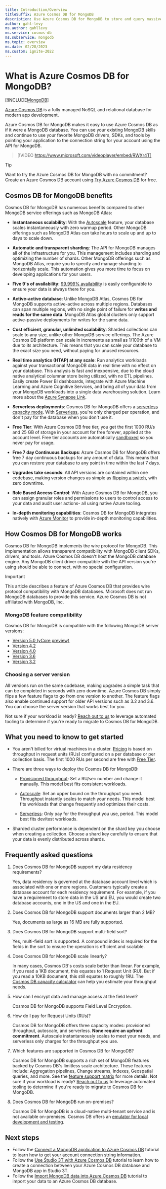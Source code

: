```yaml
---
title: Introduction/Overview
titleSuffix: Azure Cosmos DB for MongoDB
description: Use Azure Cosmos DB for MongoDB to store and query massive amounts of data using popular open-source drivers.
author: gahl-levy
ms.author: gahllevy
ms.service: cosmos-db
ms.subservice: mongodb
ms.topic: overview
ms.date: 02/28/2023
ms.custom: ignite-2022
---
```


# What is Azure Cosmos DB for MongoDB?

[!INCLUDE[MongoDB](../includes/appliesto-mongodb.md)]

[Azure Cosmos DB](../introduction.md) is a fully managed NoSQL and relational database for modern app development.

Azure Cosmos DB for MongoDB makes it easy to use Azure Cosmos DB as if it were a MongoDB database. You can use your existing MongoDB skills and continue to use your favorite MongoDB drivers, SDKs, and tools by pointing your application to the connection string for your account using the API for MongoDB.

> [!VIDEO https://www.microsoft.com/videoplayer/embed/RWXr4T]

> [!TIP]
> Want to try the Azure Cosmos DB for MongoDB with no commitment? Create an Azure Cosmos DB account using [Try Azure Cosmos DB](../try-free.md) for free.

## Cosmos DB for MongoDB benefits

Cosmos DB for MongoDB has numerous benefits compared to other MongoDB service offerings such as MongoDB Atlas:

- **Instantaneous scalability**: With the [Autoscale](../provision-throughput-autoscale.md) feature, your database scales instantaneously with zero warmup period. Other MongoDB offerings such as MongoDB Atlas can take hours to scale up and up to days to scale down. 

- **Automatic and transparent sharding**: The API for MongoDB manages all of the infrastructure for you. This management includes sharding and optimizing the number of shards. Other MongoDB offerings such as MongoDB Atlas, require you to specify and manage sharding to horizontally scale. This automation gives you more time to focus on developing applications for your users.

- **Five 9's of availability**: [99.999% availability](../high-availability.md) is easily configurable to ensure your data is always there for you. 

- **Active-active database**: Unlike MongoDB Atlas, Cosmos DB for MongoDB supports active-active across multiple regions. Databases can span multiple regions, with no single point of failure for **writes and reads for the same data**. MongoDB Atlas global clusters only support active-passive deployments for writes for the same data.  
- **Cost efficient, granular, unlimited scalability**: Sharded collections can scale to any size, unlike other MongoDB service offerings. The Azure Cosmos DB platform can scale in increments as small as 1/100th of a VM due to its architecture. This means that you can scale your database to the exact size you need, without paying for unused resources.

- **Real time analytics (HTAP) at any scale**: Run analytics workloads against your transactional MongoDB data in real time with no effect on your database. This analysis is fast and inexpensive, due to the cloud native analytical columnar store being utilized, with no ETL pipelines. Easily create Power BI dashboards, integrate with Azure Machine Learning and Azure Cognitive Services, and bring all of your data from your MongoDB workloads into a single data warehousing solution. Learn more about the [Azure Synapse Link](../synapse-link.md).

- **Serverless deployments**: Cosmos DB for MongoDB offers a [serverless capacity mode](../serverless.md). With [Serverless](../serverless.md), you're only charged per operation, and don't pay for the database when you don't use it.

- **Free Tier**: With Azure Cosmos DB free tier, you get the first 1000 RU/s and 25 GB of storage in your account for free forever, applied at the account level. Free tier accounts are automatically [sandboxed](../limit-total-account-throughput.md) so you never pay for usage.

- **Free 7 day Continuous Backups**: Azure Cosmos DB for MongoDB offers free 7 day continuous backups for any amount of data. This means that you can restore your database to any point in time within the last 7 days. 

- **Upgrades take seconds**: All API versions are contained within one codebase, making version changes as simple as [flipping a switch](upgrade-version.md), with zero downtime.

- **Role Based Access Control**: With Azure Cosmos DB for MongoDB, you can assign granular roles and permissions to users to control access to your data and audit user actions- all using native Azure tooling.

- **In-depth monitoring capabilities**: Cosmos DB for MongoDB integrates natively with [Azure Monitor](../../azure-monitor/overview.md) to provide in-depth monitoring capabilities.

## How Cosmos DB for MongoDB works

Cosmos DB for MongoDB implements the wire protocol for MongoDB. This implementation allows transparent compatibility with MongoDB client SDKs, drivers, and tools. Azure Cosmos DB doesn't host the MongoDB database engine. Any MongoDB client driver compatible with the API version you're using should be able to connect, with no special configuration.

> [!IMPORTANT]
> This article describes a feature of Azure Cosmos DB that provides wire protocol compatibility with MongoDB databases. Microsoft does not run MongoDB databases to provide this service. Azure Cosmos DB is not affiliated with MongoDB, Inc.

### MongoDB feature compatibility

Cosmos DB for MongoDB is compatible with the following MongoDB server versions:

- [Version 5.0 (vCore preview)](./vcore/quickstart-portal.md)
- [Version 4.2](feature-support-42.md)
- [Version 4.0](feature-support-40.md)
- [Version 3.6](feature-support-36.md)
- [Version 3.2](feature-support-32.md)

### Choosing a server version

All versions run on the same codebase, making upgrades a simple task that can be completed in seconds with zero downtime. Azure Cosmos DB simply flips a few feature flags to go from one version to another.  The feature flags also enable continued support for older API versions such as 3.2 and 3.6. You can choose the server version that works best for you.

Not sure if your workload is ready? [Reach out to us](https://forms.office.com/pages/responsepage.aspx?id=v4j5cvGGr0GRqy180BHbR9aWEKTdeoxPpcB2ORTA2_1UQk44OEhBRjlIWjJMTUxLTzhJVVpPU0M4My4u) to leverage automated tooling to determine if you're ready to migrate to Cosmos DB for MongoDB.

## What you need to know to get started

- You aren't billed for virtual machines in a cluster. [Pricing](../how-pricing-works.md) is based on throughput in request units (RUs) configured on a per database or per collection basis. The first 1000 RUs per second are free with [Free Tier](../free-tier.md).

- There are three ways to deploy the Cosmos DB for MongoDB:

  - [Provisioned throughput](../set-throughput.md): Set a RU/sec number and change it manually. This model best fits consistent workloads.

  - [Autoscale](../provision-throughput-autoscale.md): Set an upper bound on the throughput you need. Throughput instantly scales to match your needs. This model best fits workloads that change frequently and optimizes their costs.

  - [Serverless](../serverless.md): Only pay for the throughput you use, period. This model best fits dev/test workloads.

- Sharded cluster performance is dependent on the shard key you choose when creating a collection. Choose a shard key carefully to ensure that your data is evenly distributed across shards.

## Frequently asked questions

1. Does Cosmos DB for MongoDB support my data residency requirements?

    Yes, data residency is governed at the database account level which is associated with one or more regions. Customers typically create a database account for each residency requirement. For example, if you have a requirement to store data in the US and EU, you would create two database accounts, one in the US and one in the EU.

2. Does Cosmos DB for MongoDB support documents larger than 2 MB?

    Yes, documents as large as 16 MB are fully supported.

3. Does Cosmos DB for MongoDB support multi-field sort?

    Yes, multi-field sort is supported. A compound index is required for the fields in the sort to ensure the operation is efficient and scalable.

4. Does Cosmos DB for MongoDB scale linearly? 

    In many cases, Cosmos DB's costs scale better than linear. For example, if you read a 1KB document, this equates to 1 Request Unit (RU). But if you read a 10KB document, this still equates to roughly 1RU. The [Cosmos DB capacity calculator](https://cosmos.azure.com/capacitycalculator/) can help you estimate your throughput needs.

4. How can I encrypt data and manage access at the field level?

    Cosmos DB for MongoDB supports Field Level Encryption.

5. How do I pay for Request Units (RUs)?

    Cosmos DB for MongoDB offers three capacity modes: provisioned throughput, autoscale, and serverless. **None require an upfront commitment**. Autoscale instantaneously scales to meet your needs, and serverless only charges for the throughput you use.

6. Which features are supported in Cosmos DB for MongoDB?

    Cosmos DB for MongoDB supports a rich set of MongoDB features backed by Cosmos DB's limitless scale architecture. These features include: Aggregation pipelines, Change streams, Indexes, Geospatial queries, and more. See the [feature support matrix](feature-support-42.md) for more details. Not sure if your workload is ready? [Reach out to us](https://forms.office.com/pages/responsepage.aspx?id=v4j5cvGGr0GRqy180BHbR9aWEKTdeoxPpcB2ORTA2_1UQk44OEhBRjlIWjJMTUxLTzhJVVpPU0M4My4u) to leverage automated tooling to determine if you're ready to migrate to Cosmos DB for MongoDB.

4. Does Cosmos DB for MongoDB run on-premises?

    Cosmos DB for MongoDB is a cloud-native multi-tenant service and is not available on-premises. Cosmos DB offers an [emulator for local development and testing](../local-emulator.md).


## Next steps

- Follow the [Connect a MongoDB application to Azure Cosmos DB](connect-account.md) tutorial to learn how to get your account connection string information.
- Follow the [Use Studio 3T with Azure Cosmos DB](connect-using-mongochef.md) tutorial to learn how to create a connection between your Azure Cosmos DB database and MongoDB app in Studio 3T.
- Follow the [Import MongoDB data into Azure Cosmos DB](../../dms/tutorial-mongodb-cosmos-db.md?toc=%2fazure%2fcosmos-db%2ftoc.json%253ftoc%253d%2fazure%2fcosmos-db%2ftoc.json) tutorial to import your data to an Azure Cosmos DB database.
